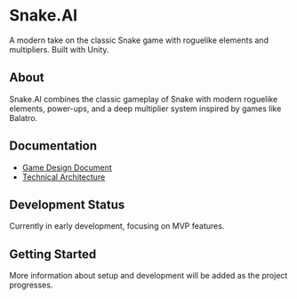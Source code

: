# Snake.AI

A modern take on the classic Snake game with roguelike elements and multipliers. Built with Unity.

## About
Snake.AI combines the classic gameplay of Snake with modern roguelike elements, power-ups, and a deep multiplier system inspired by games like Balatro.

## Documentation
- [Game Design Document](docs/Game%20Design%20Document%20-%20Snake%20Roguelike.md)
- [Technical Architecture](docs/Arquitetura%20Técnica%20-%20Snake%20Roguelike%20MVP.md)

## Development Status
Currently in early development, focusing on MVP features.

## Getting Started
More information about setup and development will be added as the project progresses.